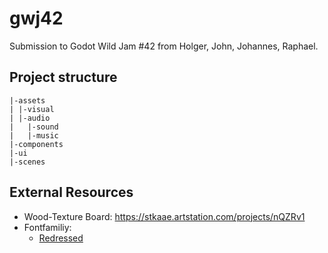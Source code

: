 # gwj42

Submission to Godot Wild Jam #42 from Holger, John, Johannes, Raphael.

## Project structure

```
|-assets
| |-visual
| |-audio
|   |-sound
|   |-music
|-components
|-ui
|-scenes
```

## External Resources

* Wood-Texture Board: https://stkaae.artstation.com/projects/nQZRv1
* Fontfamiliy:
   * [Redressed](https://fonts.google.com/specimen/Redressed)

